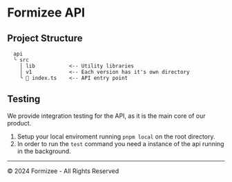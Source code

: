 # Formizee API

## Project Structure
```
  api 
  ╰ src
    │ lib           <-- Utility libraries
    │ v1            <-- Each version has it's own directory
    ╰  index.ts    <-- API entry point
```

## Testing

We provide integration testing for the API,
as it is the main core of our product.

1. Setup your local enviroment running `pnpm local` on the root directory.
2. In order to run the `test` command you need a instance of the api running in the background.

---
© 2024 Formizee - All Rights Reserved
